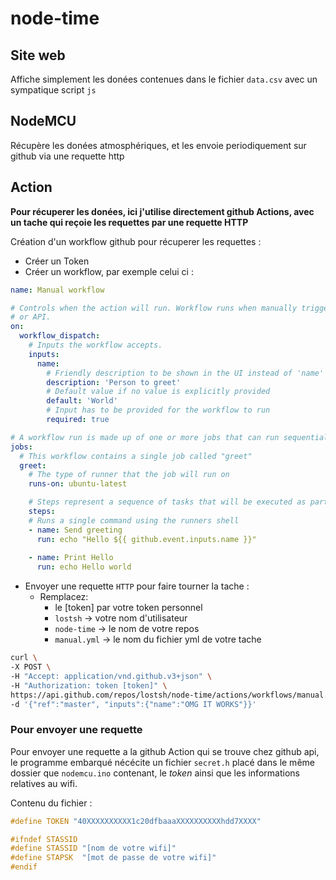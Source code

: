 # node-time

## Site web
Affiche simplement les donées contenues dans le fichier `data.csv` avec un sympatique script `js`

## NodeMCU
Récupère les donées atmosphériques, et les envoie periodiquement sur github via une requette http

## Action
**Pour récuperer les donées, ici j'utilise directement github Actions, avec un tache qui reçoie les requettes par une requette HTTP**

Création d'un workflow github pour récuperer les requettes : 

- Créer un Token
- Créer un workflow, par exemple celui ci :
```yml
name: Manual workflow

# Controls when the action will run. Workflow runs when manually triggered using the UI
# or API.
on:
  workflow_dispatch:
    # Inputs the workflow accepts.
    inputs:
      name:
        # Friendly description to be shown in the UI instead of 'name'
        description: 'Person to greet'
        # Default value if no value is explicitly provided
        default: 'World'
        # Input has to be provided for the workflow to run
        required: true

# A workflow run is made up of one or more jobs that can run sequentially or in parallel
jobs:
  # This workflow contains a single job called "greet"
  greet:
    # The type of runner that the job will run on
    runs-on: ubuntu-latest

    # Steps represent a sequence of tasks that will be executed as part of the job
    steps:
    # Runs a single command using the runners shell
    - name: Send greeting
      run: echo "Hello ${{ github.event.inputs.name }}"
    
    - name: Print Hello 
      run: echo Hello world
```

- Envoyer une requette `HTTP` pour faire tourner la tache :
    - Remplacez:
        - le [token] par votre token personnel
        - `lostsh` -> votre nom d'utilisateur
        - `node-time` -> le nom de votre repos
        - `manual.yml` -> le nom du fichier yml de votre tache
```bash
curl \
-X POST \
-H "Accept: application/vnd.github.v3+json" \
-H "Authorization: token [token]" \
https://api.github.com/repos/lostsh/node-time/actions/workflows/manual.yml/dispatches \
-d '{"ref":"master", "inputs":{"name":"OMG IT WORKS"}}'
```

### Pour envoyer une requette
Pour envoyer une requette a la github Action qui se trouve chez github api, le programme embarqué nécécite un fichier `secret.h` placé dans le même dossier que `nodemcu.ino` contenant, le *token* ainsi que les informations relatives au wifi.

Contenu du fichier :

```c
#define TOKEN "40XXXXXXXXXX1c20dfbaaaXXXXXXXXXXhdd7XXXX"

#ifndef STASSID
#define STASSID "[nom de votre wifi]"
#define STAPSK  "[mot de passe de votre wifi]"
#endif
```
